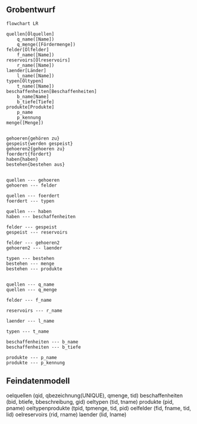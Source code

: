 ## Grobentwurf

```mermaid
flowchart LR

quellen[Ölquellen]
	q_name([Name])
	q_menge([Fördermenge])
felder[Ölfelder]
	f_name([Name])
reservoirs[Ölreservoirs]
	r_name([Name])
laender[Länder]
	l_name([Name])
typen[Öltypen]
	t_name([Name])
beschaffenheiten[Beschaffenheiten]
	b_name[Name]
	b_tiefe[Tiefe]
produkte[Produkte]
	p_name
	p_kennung
menge([Menge])


gehoeren{gehören zu}
gespeist{werden gespeist}
gehoeren2{gehoeren zu}
foerdert{fördert}
haben{haben}
bestehen{bestehen aus}


quellen --- gehoeren
gehoeren --- felder

quellen --- foerdert
foerdert --- typen

quellen --- haben
haben --- beschaffenheiten

felder --- gespeist
gespeist --- reservoirs

felder --- gehoeren2
gehoeren2 --- laender

typen --- bestehen
bestehen --- menge
bestehen --- produkte


quellen --- q_name
quellen --- q_menge

felder --- f_name

reservoirs --- r_name

laender --- l_name

typen --- t_name

beschaffenheiten --- b_name
beschaffenheiten --- b_tiefe

produkte --- p_name
produkte --- p_kennung
```

## Feindatenmodell
oelquellen (qid, qbezeichnung(UNIQUE), qmenge, tid)
beschaffenheiten (bid, btiefe, bbeschreibung, gid)
oeltypen (tid, tname)
produkte (pid, pname)
oeltypenprodukte (tpid, tpmenge, tid, pid)
oelfelder (fid, fname, tid, lid)
oelreservoirs (rid, rname)
laender (lid, lname)
